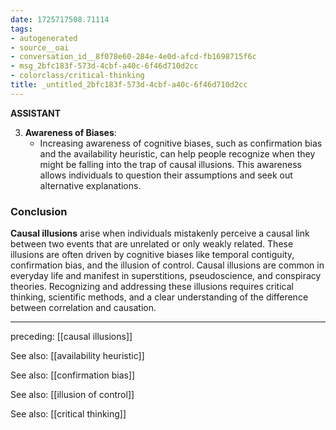 ```yaml
---
date: 1725717508.71114
tags:
- autogenerated
- source__oai
- conversation_id__8f078e60-284e-4e0d-afcd-fb1698715f6c
- msg_2bfc183f-573d-4cbf-a40c-6f46d710d2cc
- colorclass/critical-thinking
title: _untitled_2bfc183f-573d-4cbf-a40c-6f46d710d2cc
---
```


**ASSISTANT**

3. **Awareness of Biases**:
   - Increasing awareness of cognitive biases, such as confirmation bias and the availability heuristic, can help people recognize when they might be falling into the trap of causal illusions. This awareness allows individuals to question their assumptions and seek out alternative explanations.

### Conclusion

**Causal illusions** arise when individuals mistakenly perceive a causal link between two events that are unrelated or only weakly related. These illusions are often driven by cognitive biases like temporal contiguity, confirmation bias, and the illusion of control. Causal illusions are common in everyday life and manifest in superstitions, pseudoscience, and conspiracy theories. Recognizing and addressing these illusions requires critical thinking, scientific methods, and a clear understanding of the difference between correlation and causation.


---

preceding: [[causal illusions]]

See also: [[availability heuristic]]


See also: [[confirmation bias]]


See also: [[illusion of control]]


See also: [[critical thinking]]